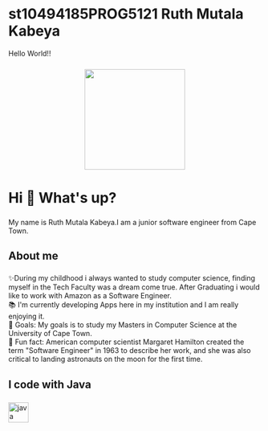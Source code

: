 # st10494185PROG5121 Ruth Mutala Kabeya
<p align="left">Hello World!!</p>

###

<div align="center">
  <img height="200" src="https://i.imgflip.com/65efzo.gif"  />
</div>

###
<h1 align="left">Hi 👋 What's up?</h1>

###

<p align="left">My name is Ruth Mutala Kabeya.I am a junior software engineer from Cape Town.</p>

###

<h2 align="left">About me</h2>

###

<p align="left">✨During my childhood i always wanted to study computer science, finding myself in the Tech Faculty was a dream come true. After Graduating i would like to work with Amazon as a Software Engineer.<br>📚 I'm currently developing Apps here in my institution and I am really enjoying it.<br>🎯 Goals: My goals is to study my Masters in Computer Science at the University of Cape Town.<br>🎲 Fun fact: American computer scientist Margaret Hamilton created the term "Software Engineer" in 1963 to describe her work, and she was also critical to landing astronauts on the moon for the first time. </p>

###

<h2 align="left">I code with Java </h2>

###

<div align="left">
  <img src="https://cdn.jsdelivr.net/gh/devicons/devicon/icons/java/java-original.svg" height="40" alt="java logo"  />
 
</div>

###

###
